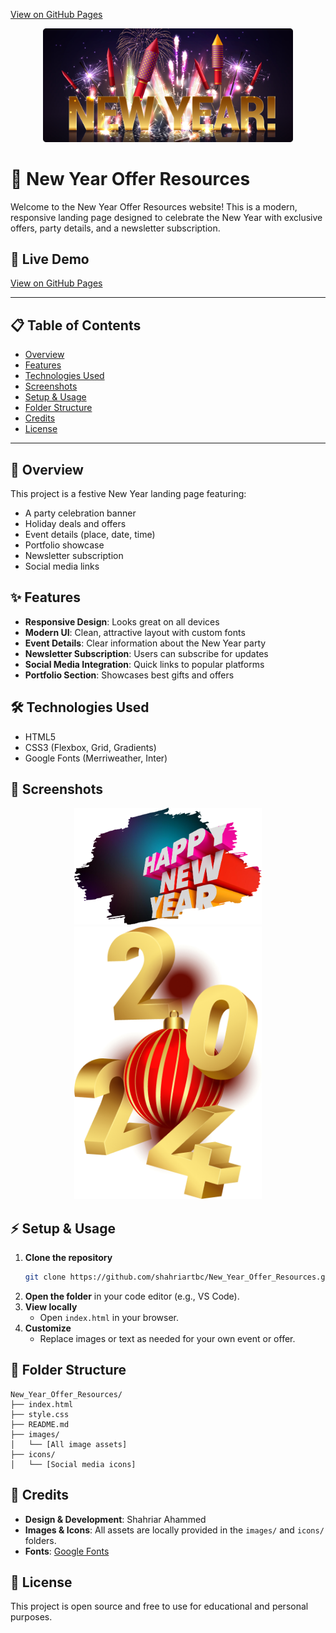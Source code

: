 [View on GitHub Pages](https://shahriartbc.github.io/New_Year_Offer_Resources/)
<div align="center">
  <img src="images/Banner_Image.png" alt="New Year Banner" width="400"/>
</div>

# 🎉 New Year Offer Resources

Welcome to the New Year Offer Resources website! This is a modern, responsive landing page designed to celebrate the New Year with exclusive offers, party details, and a newsletter subscription.

## 🚀 Live Demo
[View on GitHub Pages](https://shahriartbc.github.io/New_Year_Offer_Resources/)

---

## 📋 Table of Contents
- [Overview](#overview)
- [Features](#features)
- [Technologies Used](#technologies-used)
- [Screenshots](#screenshots)
- [Setup & Usage](#setup--usage)
- [Folder Structure](#folder-structure)
- [Credits](#credits)
- [License](#license)

---

## 📝 Overview
This project is a festive New Year landing page featuring:
- A party celebration banner
- Holiday deals and offers
- Event details (place, date, time)
- Portfolio showcase
- Newsletter subscription
- Social media links

## ✨ Features
- **Responsive Design**: Looks great on all devices
- **Modern UI**: Clean, attractive layout with custom fonts
- **Event Details**: Clear information about the New Year party
- **Newsletter Subscription**: Users can subscribe for updates
- **Social Media Integration**: Quick links to popular platforms
- **Portfolio Section**: Showcases best gifts and offers

## 🛠️ Technologies Used
- HTML5
- CSS3 (Flexbox, Grid, Gradients)
- Google Fonts (Merriweather, Inter)

## 📸 Screenshots
<div align="center">
  <img src="images/New_Year_Photo.png" alt="New Year Photo" width="300"/>
  <img src="images/Group_70.png" alt="Midnight Party" width="300"/>
</div>

## ⚡ Setup & Usage
1. **Clone the repository**
   ```bash
   git clone https://github.com/shahriartbc/New_Year_Offer_Resources.git
   ```
2. **Open the folder** in your code editor (e.g., VS Code).
3. **View locally**
   - Open `index.html` in your browser.
4. **Customize**
   - Replace images or text as needed for your own event or offer.

## 📁 Folder Structure
```
New_Year_Offer_Resources/
├── index.html
├── style.css
├── README.md
├── images/
│   └── [All image assets]
├── icons/
│   └── [Social media icons]
```

## 🙏 Credits
- **Design & Development**: Shahriar Ahammed
- **Images & Icons**: All assets are locally provided in the `images/` and `icons/` folders.
- **Fonts**: [Google Fonts](https://fonts.google.com/)

## 📄 License
This project is open source and free to use for educational and personal purposes.